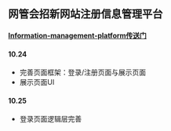 ## 网管会招新网站注册信息管理平台

#### [Information-management-platform传送门](http://qm36mmz.xyz/Information-management-platform/index.html)

#### 10.24
* 完善页面框架：登录/注册页面与展示页面
* 展示页面UI

#### 10.25
* 登录页面逻辑层完善